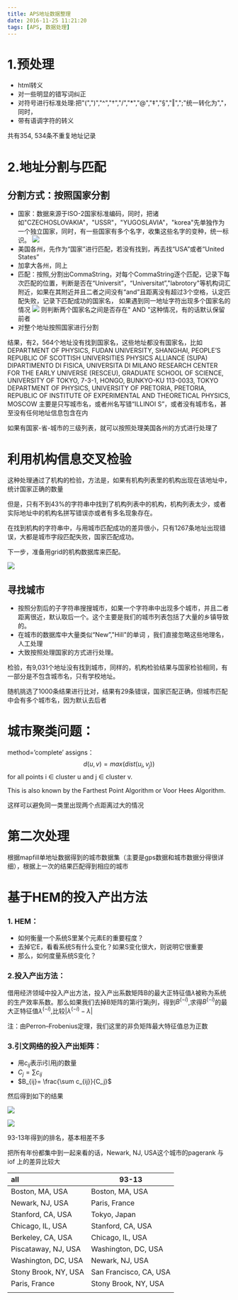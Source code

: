 ```yaml
---
title: APS地址数据整理
date: 2016-11-25 11:21:20
tags: [APS, 数据处理]
---
```

# 1.预处理
- html转义
- 对一些明显的错写词纠正
- 对符号进行标准处理:把"(",")","^","†","/","*","@","‡","§","‖",";"统一转化为","，同时，
- 带有语调字符的转义

共有354, 534条不重复地址记录
# 2.地址分割与匹配

## 分割方式：按照国家分割
- 国家：数据来源于ISO-2国家标准编码，同时，把诸如"CZECHOSLOVAKIA"，"USSR"，"YUGOSLAVIA"，"korea"先单独作为一个独立国家，同时，有一些国家有多个名字，收集这些名字的变种，统一标识。
  ![](http://imglf2.nosdn.127.net/img/Q20zbTVFMnRqRVc2RURicDJnZXpPN0xjY2VVTjcvckE5aGdUeTlwUFZwaENlNEJDTFdFcnR3PT0.png?imageView&thumbnail=500x0&quality=96&stripmeta=0&type=jpg)
- 美国各州，先作为“国家”进行匹配，若没有找到，再去找“USA”或者“United States”
- 加拿大各州，同上
- 匹配：按照,分割出CommaString，对每个CommaString逐个匹配，记录下每次匹配的位置，判断是否在“Universit”，“Universitat”,"labrotory"等机构词汇附近，如果在其附近并且二者之间没有“and”且距离没有超过3个空格，认定匹配失败，记录下匹配成功的国家名，
  如果遇到同一地址字符出现多个国家名的情况
  ![](http://imglf0.nosdn.127.net/img/Q20zbTVFMnRqRVc2RURicDJnZXpPNmRKSTd2Sm1XOTl1YUdxNmk5SEU3ejU4a1Myci9EVlp3PT0.png?imageView&thumbnail=1680x0&quality=96&stripmeta=0&type=jpg)
  则判断两个国家名之间是否存在" AND "这种情况，有的话默认保留前者
- 对整个地址按照国家进行分割

结果，有2，564个地址没有找到国家名，这些地址都没有国家名，比如
DEPARTMENT OF PHYSICS, FUDAN UNIVERSITY, SHANGHAI, PEOPLE’S REPUBLIC OF
SCOTTISH UNIVERSITIES PHYSICS ALLIANCE (SUPA)
DIPARTIMENTO DI FISICA, UNIVERSITA DI MILANO
RESEARCH CENTER FOR THE EARLY UNIVERSE (RESCEU), GRADUATE SCHOOL OF SCIENCE, UNIVERSITY OF TOKYO, 7-3-1, HONGO, BUNKYO-KU 113-0033, TOKYO
DEPARTMENT OF PHYSICS, UNIVERSITY OF PRETORIA, PRETORIA, REPUBLIC OF
INSTITUTE OF EXPERIMENTAL AND THEORETICAL PHYSICS, MOSCOW
主要是只写城市名，或者州名写错“ILLINOI S”，或者没有城市名，甚至没有任何地址信息包含在内

如果有国家-省-城市的三级列表，就可以按照处理美国各州的方式进行处理了

# 利用机构信息交叉检验

这种处理通过了机构的检验，方法是，如果有机构列表里的机构出现在该地址中，统计国家正确的数量

但是，只有不到43%的字符串中找到了机构列表中的机构，机构列表太少，或者实际地址中的机构名拼写错误亦或者有多名现象存在。

在找到机构的字符串中，与用城市匹配成功的差异很小，只有1267条地址出现错误，大都是城市字段匹配失败，国家匹配成功。

下一步，准备用grid的机构数据库来匹配。

![](http://imglf2.nosdn.127.net/img/Q20zbTVFMnRqRVg2ZmtMREVkNXZpSWEyOG9SWlUrd3dYZ0hsNW1qUXB6ZGhTcFpEZnBpc0V3PT0.png?imageView&thumbnail=1680x0&quality=96&stripmeta=0&type=jpg)

## 寻找城市

- 按照分割后的子字符串搜搜城市，如果一个字符串中出现多个城市，并且二者距离很近，默认取后一个。这个主要是我们的城市列表包括了大量的乡镇导致的。
- 在城市的数据库中大量类似“New”,"Hill"的单词 ，我们直接忽略这些地理名，人工处理
- 大致按照处理国家的方式进行处理。

检验，有9,031个地址没有找到城市，同样的，机构检验结果与国家检验相同，有一部分是不包含城市名，只有学校地址。

随机挑选了1000条结果进行比对，结果有29条错误，国家匹配正确，但城市匹配中会有多个城市名，因为默认去后者 

# 城市聚类问题：

method=’complete’ assigns：
$$
d(u,v)=max(dist(u_i,v_j))
$$
​							for all points i $\in$ cluster u and j $\in$ cluster v. 

This is also known by the Farthest Point Algorithm or Voor Hees Algorithm.

这样可以避免同一类里出现两个点距离过大的情况





# 第二次处理

根据mapfill单地址数据得到的城市数据集（主要是gps数据和城市数据分得很详细），根据上一次的结果匹配得到相应的城市



# 基于HEM的投入产出方法

### 1. HEM：

- 如何衡量一个系统S里某个元素E的重要程度？
- 去掉它E，看看系统S有什么变化？如果S变化很大，则说明它很重要
- 那么，如何度量系统S变化？



### 2.投入产出方法：

借用经济领域中投入产出方法，投入产出系数矩阵B的最大正特征值$\lambda$被称为系统的生产效率系数。那么如果我们去掉B矩阵的第i行第j列，得到$B^{(-i)}$,求得$B^{(-i)}$的最大正特征值$\lambda^{(-i)}$,比较$|\lambda^{(-i)}-\lambda|$



注：由Perron–Frobenius定理，我们这里的非负矩阵最大特征值总为正数

### 3.引文网络的投入产出矩阵：

- 用$c_{ij}$表示i引用j的数量
- $C_{j}=\sum c_{ij}$
- $B_{ij}= \frac{\sum c_{ij}}{C_j}$





然后得到如下的结果

![](http://imglf0.nosdn.127.net/img/Q20zbTVFMnRqRVVVbTNBa0Znc3BSTFpsUGppSlA3bWxEV3lnQ0IxSGg2S3dsK1NWNUNsR1B3PT0.png?imageView&thumbnail=1680x0&quality=96&stripmeta=0&type=jpg)





![](http://imglf2.nosdn.127.net/img/Q20zbTVFMnRqRVVVbTNBa0Znc3BSQ0FqcFpDaThzK3R5UGRZUERvMm1SMGFYSWE4Y011REdRPT0.png?imageView&thumbnail=1680x0&quality=96&stripmeta=0&type=jpg)





93-13年得到的排名，基本相差不多

把所有年份都集中到一起来看的话，Newark, NJ, USA这个城市的pagerank 与iof 上的差异比较大



| all                  | 93-13                  |
| :------------------- | ---------------------- |
| Boston, MA, USA      | Boston, MA, USA        |
| Newark, NJ, USA      | Paris, France          |
| Stanford, CA, USA    | Tokyo, Japan           |
| Chicago, IL, USA     | Stanford, CA, USA      |
| Berkeley, CA, USA    | Chicago, IL, USA       |
| Piscataway, NJ, USA  | Washington, DC, USA    |
| Washington, DC, USA  | Newark, NJ, USA        |
| Stony Brook, NY, USA | San Francisco, CA, USA |
| Paris, France        | Stony Brook, NY, USA   |
|                      |                        |




